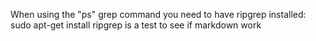 When using the "<leader>ps" grep command you need to have ripgrep installed:
sudo apt-get install ripgrep
is a test to see if markdown work
